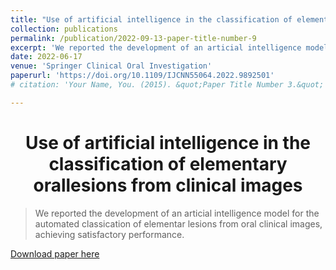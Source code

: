 ```yaml
---
title: "Use of artificial intelligence in the classification of elementary orallesions from clinical images"
collection: publications
permalink: /publication/2022-09-13-paper-title-number-9
excerpt: 'We reported the development of an articial intelligence model for the automated classication of elementar lesions from oral clinical images, achieving satisfactory performance.'
date: 2022-06-17
venue: 'Springer Clinical Oral Investigation'
paperurl: 'https://doi.org/10.1109/IJCNN55064.2022.9892501'
# citation: 'Your Name, You. (2015). &quot;Paper Title Number 3.&quot; <i>Journal 1</i>. 1(3).'

---
```


<h1 align="center">
  <a>Use of artificial intelligence in the classification of elementary orallesions from clinical images</a>
  <br/> 
</h1>

> We reported the development of an articial intelligence model for the automated classication of elementar lesions from oral clinical images, achieving satisfactory performance.

[Download paper here](https://doi.org/10.1109/IJCNN55064.2022.9892501)
<!-- Not available for download yet. -->

<!-- > Recommended citation: FREITAS, Samuel A.; ZEISER, Felipe; COSTA, Cristiano A. da; RAMOS, Gabriel de O.. DEEPCADD: A Deep Learning Architecture for Automatic Detection of Coronary Artery Disease. In: IEEE International Joint Conference on Neural Networks (IJCNN), 2022, Padua, Italy. IEEE.  -->

<!-- Sociedade Brasileira de Computação, 2021 . p. 26-29. DOI: https://doi.org/10.5753/ercas.2021.17431. -->
